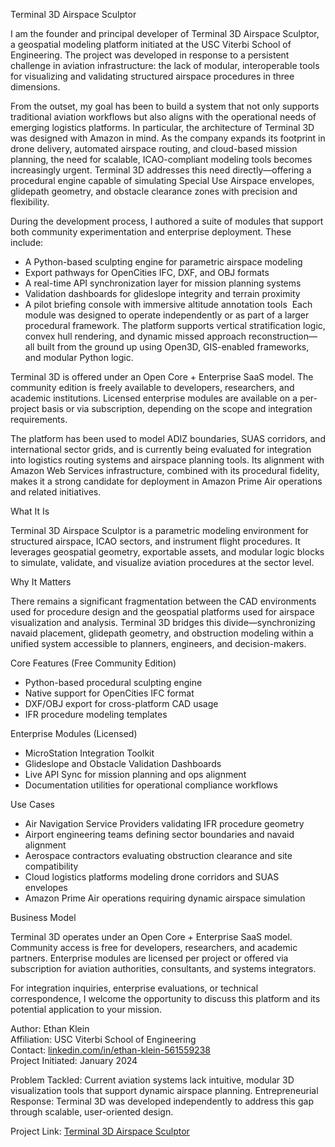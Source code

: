 Terminal 3D Airspace Sculptor

I am the founder and principal developer of Terminal 3D Airspace Sculptor, a geospatial modeling platform initiated at the USC Viterbi School of Engineering. The project was developed in response to a persistent challenge in aviation infrastructure: the lack of modular, interoperable tools for visualizing and validating structured airspace procedures in three dimensions.

From the outset, my goal has been to build a system that not only supports traditional aviation workflows but also aligns with the operational needs of emerging logistics platforms. In particular, the architecture of Terminal 3D was designed with Amazon in mind. As the company expands its footprint in drone delivery, automated airspace routing, and cloud-based mission planning, the need for scalable, ICAO-compliant modeling tools becomes increasingly urgent. Terminal 3D addresses this need directly—offering a procedural engine capable of simulating Special Use Airspace envelopes, glidepath geometry, and obstacle clearance zones with precision and flexibility.

During the development process, I authored a suite of modules that support both community experimentation and enterprise deployment. These include:

* A Python-based sculpting engine for parametric airspace modeling 
* Export pathways for OpenCities IFC, DXF, and OBJ formats 
* A real-time API synchronization layer for mission planning systems 
* Validation dashboards for glideslope integrity and terrain proximity 
* A pilot briefing console with immersive altitude annotation tools 
Each module was designed to operate independently or as part of a larger procedural framework. The platform supports vertical stratification logic, convex hull rendering, and dynamic missed approach reconstruction—all built from the ground up using Open3D, GIS-enabled frameworks, and modular Python logic.

Terminal 3D is offered under an Open Core + Enterprise SaaS model. The community edition is freely available to developers, researchers, and academic institutions. Licensed enterprise modules are available on a per-project basis or via subscription, depending on the scope and integration requirements.

The platform has been used to model ADIZ boundaries, SUAS corridors, and international sector grids, and is currently being evaluated for integration into logistics routing systems and airspace planning tools. Its alignment with Amazon Web Services infrastructure, combined with its procedural fidelity, makes it a strong candidate for deployment in Amazon Prime Air operations and related initiatives.

What It Is

Terminal 3D Airspace Sculptor is a parametric modeling environment for structured airspace, ICAO sectors, and instrument flight procedures. It leverages geospatial geometry, exportable assets, and modular logic blocks to simulate, validate, and visualize aviation procedures at the sector level.

Why It Matters

There remains a significant fragmentation between the CAD environments used for procedure design and the geospatial platforms used for airspace visualization and analysis. Terminal 3D bridges this divide—synchronizing navaid placement, glidepath geometry, and obstruction modeling within a unified system accessible to planners, engineers, and decision-makers.

Core Features (Free Community Edition)

* Python-based procedural sculpting engine 
* Native support for OpenCities IFC format 
* DXF/OBJ export for cross-platform CAD usage 
* IFR procedure modeling templates 

Enterprise Modules (Licensed)

* MicroStation Integration Toolkit 
* Glideslope and Obstacle Validation Dashboards 
* Live API Sync for mission planning and ops alignment 
* Documentation utilities for operational compliance workflows 

Use Cases

* Air Navigation Service Providers validating IFR procedure geometry 
* Airport engineering teams defining sector boundaries and navaid alignment 
* Aerospace contractors evaluating obstruction clearance and site compatibility 
* Cloud logistics platforms modeling drone corridors and SUAS envelopes 
* Amazon Prime Air operations requiring dynamic airspace simulation 

Business Model

Terminal 3D operates under an Open Core + Enterprise SaaS model. Community access is free for developers, researchers, and academic partners. Enterprise modules are licensed per project or offered via subscription for aviation authorities, consultants, and systems integrators.

For integration inquiries, enterprise evaluations, or technical correspondence, I welcome the opportunity to discuss this platform and its potential application to your mission.

Author: Ethan Klein  
Affiliation: USC Viterbi School of Engineering  
Contact: [linkedin.com/in/ethan-klein-561559238](https://linkedin.com/in/ethan-klein-561559238)  
Project Initiated: January 2024  

Problem Tackled: Current aviation systems lack intuitive, modular 3D visualization tools that support dynamic airspace planning. Entrepreneurial Response: Terminal 3D was developed independently to address this gap through scalable, user-oriented design.

Project Link: [Terminal 3D Airspace Sculptor](https://e-klein-uscprojects.github.io/terminal-3d-airspace-sculptor/)


